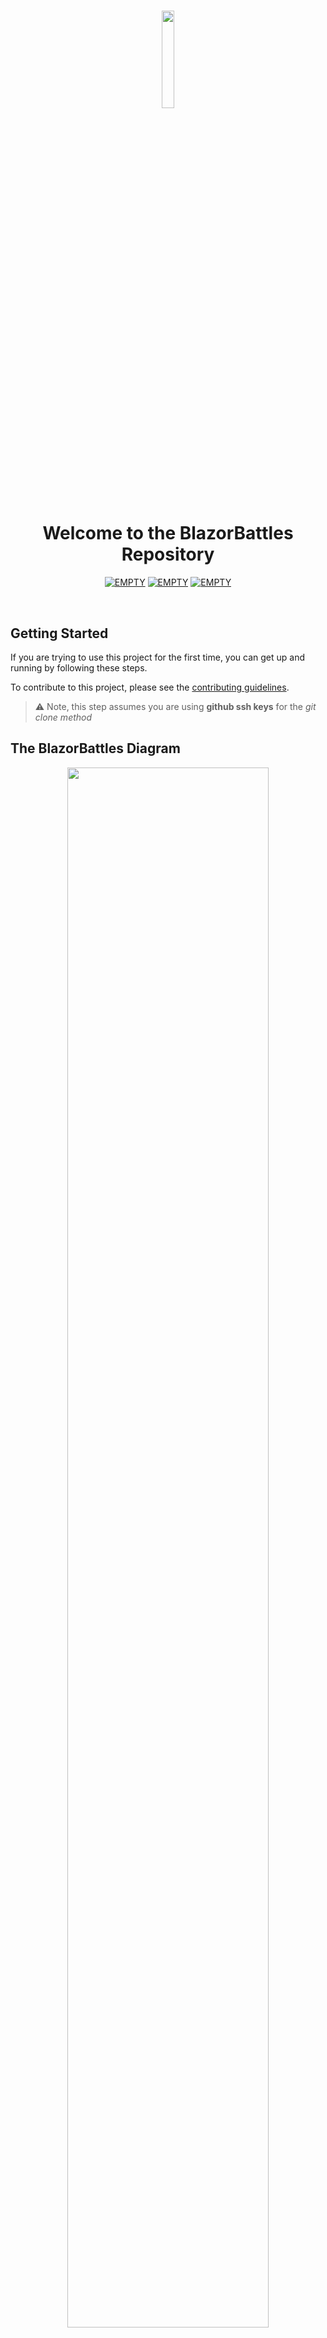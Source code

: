 #
<div align="center">
<img src="" width="20%">
<h1>Welcome to the BlazorBattles Repository</h1>

<a href="#">![EMPTY](img_link)</a>
<a href="#">![EMPTY](img_link)</a>
<a href="#">![EMPTY](img_link)</a>

</div>

<br/>

## Getting Started 

If you are trying to use this project for the first time, you can get up and running by following these steps. 

To contribute to this project, please see the [contributing guidelines](link).
> ⚠ Note, this step assumes you are using **github ssh keys** for the *git clone method*



## The BlazorBattles Diagram

<div align="center">
  <a href="#">
<img width="80%" align="center" src="#"/>
  </a>
</div>

<br/>


## Requirements 

|                          Technology                          |      Version       |
| :----------------------------------------------------------: | :----------------: |
|           [**Example 1**](#)           |      **3.x**       |
|           [**Example 2**](#)           | **latest version** |


